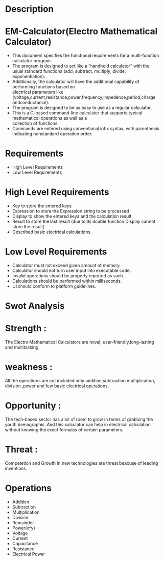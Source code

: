 # Description
# EM-Calculator(Electro Mathematical Calculator)
* This document specifies the functional requirements for a multi-function calculator program.
* The program is designed to act like a “handheld calculator” with the usual standard functions
 (add, subtract, multiply, divide, exponentiation). 
* Additionally, the calculator will have the additional capability of performing functions based on      
  electrical parameters like (voltage,current,resistance,power,frequency,impedence,period,charge andconductance).
* The program is designed to be as easy to use as a regular calculator.
* This is a C-based command-line calculator that supports typical mathematical operations as well as a  
  collection of functions. 
* Commands are entered using conventional infix syntax, with parenthesis indicating nonstandard operation 
  order.
  
# Requirements
* High Level Requirements
* Low Level Requirements

# High Level Requirements
  * Key to store the entered keys
  * Expression to store the Expression string to be processed
  * Display to show the entered keys and the calculation result
  * Result to store the last result (due to its double function Display cannot store the result)
  * Described basic electrical calculations.

# Low Level Requirements
  * Calculator must not exceed given amount of memory.
  * Calculator should not turn user input into executable code.
  * Invalid operations should be properly reported as such.
  * Calculations should be performed within milliseconds.
  * UI should conform to platform guidelines.

# Swot Analysis
  # Strength :
  The Electro Mathematical Calculators are novel, user-friendly,long-lasting and multitasking.
  # weakness :
  All the operations are not included only addition,subtraction multiplication, division ,power and few basic electrical operations.
  # Opportunity :
  The tech-based sector has a lot of room to grow in terms of grabbing the youth demographic. And this calculator can help in electrical calculation without knowing the exect formulas of certain parameters.
  # Threat :
   Competetion and Growth in new technologies are threat beacuse of leading inventions.

  # Operations

* Addition
* Subtraction
* Multiplication
* Division
* Remainder
* Power(x^y)
* Voltage
* Current
* Capacitance
* Resistance
* Electrical Power